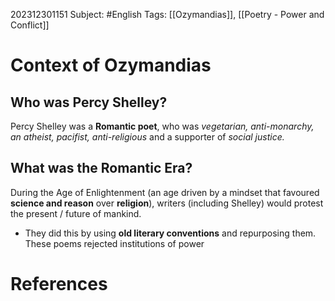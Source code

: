 202312301151
Subject: #English
Tags: [[Ozymandias]], [[Poetry - Power and Conflict]]

# Context of Ozymandias

## Who was Percy Shelley?

Percy Shelley was a **Romantic poet**, who was *vegetarian, anti-monarchy, an atheist, pacifist, anti-religious* and a supporter of *social justice.*

## What was the Romantic Era?

During the Age of Enlightenment (an age driven by a mindset that favoured **science and reason** over **religion**), writers (including Shelley) would protest the present / future of mankind.
- They did this by using **old literary conventions** and repurposing them.
These poems rejected institutions of power

# **References**
